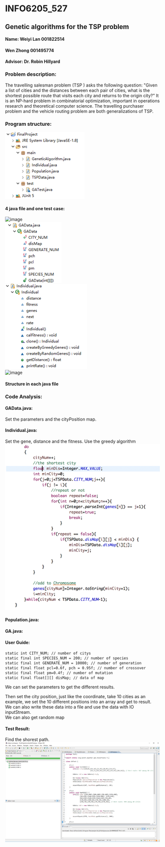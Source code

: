 # INFO6205_527
## Genetic algorithms for the TSP problem  
#### Name:	Weiyi Lan 001822514  
#### Wen Zhong 001495774  
#### Advisor: Dr. Robin Hillyard  
### Problem description:  
The travelling salesman problem (TSP ) asks the following question: "Given a list of cities and the distances between each pair of cities, what is the shortest possible route that visits each city and returns to the origin city?" It is an NP-hard problem in combinatorial optimization, important in operations research and theoretical computer science.
The travelling purchaser problem and the vehicle routing problem are both generalizations of TSP.

### Program structure:
![image](image/Project_Overview.png)  
#### 4 java file and one test case:  
![image](https://github.com/zhongwenn1/INFO6205_527/blob/master/image/GA.PNG)  
![image](image/GAData.PNG)  
![image](image/Individual.PNG)  
![image](https://github.com/zhongwenn1/INFO6205_527/blob/master/image/Population.PNG)

#### Structure in each java file  
### Code Analysis:
#### GAData.java:
Set the parameters and the cityPosition map.
#### Individual.java:
Set the gene, distance and the fitness.
Use the greedy algorithm  
![image](image/Greedy.png)
#### Population.java:

#### GA.java:

#### User Guide:
	static int CITY_NUM; // number of citys  
	static final int SPECIES_NUM = 200; // number of species  
	static final int GENERATE_NUM = 10000; // number of generation  
	static final float pcl=0.6f, pch = 0.95f; // number of crossover  
	static final float pm=0.4f; // number of mutation  
	static final float[][] disMap; // data of map  

We can set the parameters to get the different results.  
 
Then set the city position, just like the coordinate, take 10 cities as an example, we set the 10 different positions into an array and get to result.  
We can also write these data into a file and use the data with IO inputStream.  
We can also get random map  

#### Test Result:  
 
Find the shorest path.
![image](image/unittest.png)
